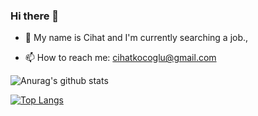 ### Hi there 👋

- 💬 My name is Cihat and I'm currently searching a job.,

- 📫 How to reach me: cihatkocoglu@gmail.com

![Anurag's github stats](https://github-readme-stats.vercel.app/api?username=Ckocoglu&show_icons=true&count_private=true&theme=tokyonight)

[![Top Langs](https://github-readme-stats.vercel.app/api/top-langs/?username=Ckocoglu&hide=JupyterNotebook)](https://github.com/Ckocoglu/github-readme-stats)
